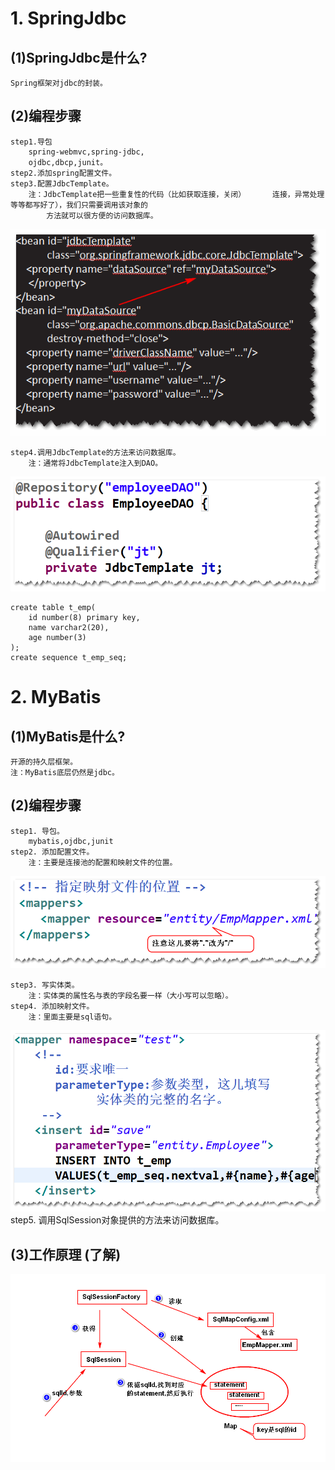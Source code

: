 # 1. SpringJdbc
## (1)SpringJdbc是什么?
	Spring框架对jdbc的封装。
## (2)编程步骤
	step1.导包
		spring-webmvc,spring-jdbc,
		ojdbc,dbcp,junit。
	step2.添加spring配置文件。
	step3.配置JdbcTemplate。	
		注：JdbcTemplate把一些重复性的代码（比如获取连接，关闭）		连接，异常处理等等都写好了），我们只需要调用该对象的
			方法就可以很方便的访问数据库。
![](a1.png)

	step4.调用JdbcTemplate的方法来访问数据库。
		注：通常将JdbcTemplate注入到DAO。
![](a2.png)

	create table t_emp(
		id number(8) primary key,
		name varchar2(20),
		age number(3)
	);
	create sequence t_emp_seq;

	
# 2. MyBatis
## (1)MyBatis是什么?
	开源的持久层框架。
	注：MyBatis底层仍然是jdbc。
## (2)编程步骤
	step1. 导包。
		mybatis,ojdbc,junit	
	step2. 添加配置文件。
		注：主要是连接池的配置和映射文件的位置。
![](a3.png)

	step3. 写实体类。	
		注：实体类的属性名与表的字段名要一样（大小写可以忽略）。
	step4. 添加映射文件。	
		注：里面主要是sql语句。
![](a4.png)
	step5. 调用SqlSession对象提供的方法来访问数据库。
## (3)工作原理 (了解)
![](mybatis.png)	
			
 

	
	
	